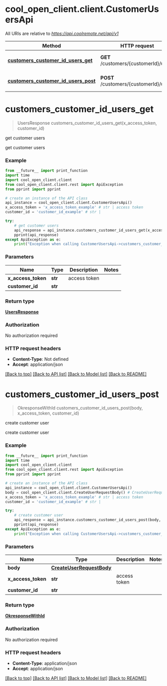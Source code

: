 # cool_open_client.client.CustomerUsersApi

All URIs are relative to *https://api.coolremote.net/api/v1*

Method | HTTP request | Description
------------- | ------------- | -------------
[**customers_customer_id_users_get**](CustomerUsersApi.md#customers_customer_id_users_get) | **GET** /customers/{customerId}/users | get customer users
[**customers_customer_id_users_post**](CustomerUsersApi.md#customers_customer_id_users_post) | **POST** /customers/{customerId}/users | create customer user

# **customers_customer_id_users_get**
> UsersResponse customers_customer_id_users_get(x_access_token, customer_id)

get customer users

get customer users

### Example
```python
from __future__ import print_function
import time
import cool_open_client.client
from cool_open_client.client.rest import ApiException
from pprint import pprint

# create an instance of the API class
api_instance = cool_open_client.client.CustomerUsersApi()
x_access_token = 'x_access_token_example' # str | access token
customer_id = 'customer_id_example' # str | 

try:
    # get customer users
    api_response = api_instance.customers_customer_id_users_get(x_access_token, customer_id)
    pprint(api_response)
except ApiException as e:
    print("Exception when calling CustomerUsersApi->customers_customer_id_users_get: %s\n" % e)
```

### Parameters

Name | Type | Description  | Notes
------------- | ------------- | ------------- | -------------
 **x_access_token** | **str**| access token | 
 **customer_id** | **str**|  | 

### Return type

[**UsersResponse**](UsersResponse.md)

### Authorization

No authorization required

### HTTP request headers

 - **Content-Type**: Not defined
 - **Accept**: application/json

[[Back to top]](#) [[Back to API list]](../README.md#documentation-for-api-endpoints) [[Back to Model list]](../README.md#documentation-for-models) [[Back to README]](../README.md)

# **customers_customer_id_users_post**
> OkresponseWithId customers_customer_id_users_post(body, x_access_token, customer_id)

create customer user

create customer user

### Example
```python
from __future__ import print_function
import time
import cool_open_client.client
from cool_open_client.client.rest import ApiException
from pprint import pprint

# create an instance of the API class
api_instance = cool_open_client.client.CustomerUsersApi()
body = cool_open_client.client.CreateUserRequestBody() # CreateUserRequestBody | 
x_access_token = 'x_access_token_example' # str | access token
customer_id = 'customer_id_example' # str | 

try:
    # create customer user
    api_response = api_instance.customers_customer_id_users_post(body, x_access_token, customer_id)
    pprint(api_response)
except ApiException as e:
    print("Exception when calling CustomerUsersApi->customers_customer_id_users_post: %s\n" % e)
```

### Parameters

Name | Type | Description  | Notes
------------- | ------------- | ------------- | -------------
 **body** | [**CreateUserRequestBody**](CreateUserRequestBody.md)|  | 
 **x_access_token** | **str**| access token | 
 **customer_id** | **str**|  | 

### Return type

[**OkresponseWithId**](OkresponseWithId.md)

### Authorization

No authorization required

### HTTP request headers

 - **Content-Type**: application/json
 - **Accept**: application/json

[[Back to top]](#) [[Back to API list]](../README.md#documentation-for-api-endpoints) [[Back to Model list]](../README.md#documentation-for-models) [[Back to README]](../README.md)

